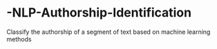 # -NLP-Authorship-Identification
Classify the authorship of a segment of text based on machine learning methods
